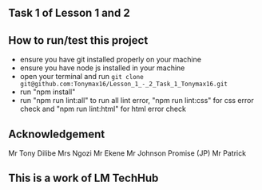 ## Task 1 of Lesson 1 and 2
## How to run/test this project
* ensure you have git installed properly on your machine
* ensure you have node js installed in your machine
* open your terminal and run `git clone git@github.com:Tonymax16/Lesson_1_-_2_Task_1_Tonymax16.git`
* run "npm install"
* run "npm run lint:all" to run all lint error, "npm run lint:css" for css error check and "npm run lint:html" for html error check
## Acknowledgement
Mr Tony Dilibe
Mrs Ngozi
Mr Ekene
Mr Johnson Promise (JP)
Mr Patrick
## This is a work of LM TechHub 